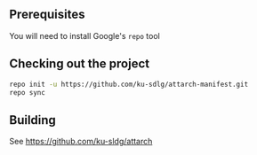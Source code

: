 ## Prerequisites

You will need to install Google's `repo` tool

## Checking out the project

```sh
repo init -u https://github.com/ku-sdlg/attarch-manifest.git
repo sync
```

## Building

See https://github.com/ku-sldg/attarch
